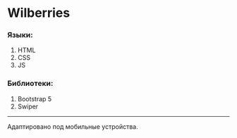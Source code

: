 # Wilberries

### Языки:
1. HTML
2. CSS
3. JS

### Библиотеки:
1. Bootstrap 5
2. Swiper

_______________

Адаптировано под мобильные устройства.
